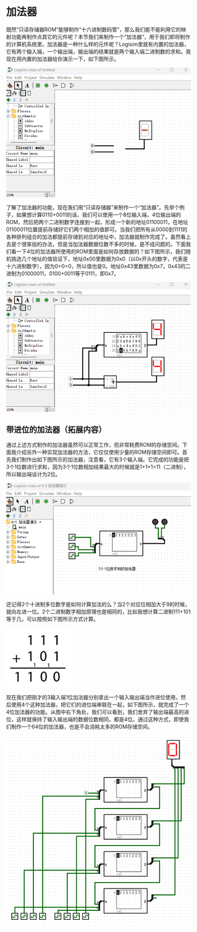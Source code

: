 # 加法器

既然“只读存储器ROM”能够制作“十六进制数码管”，那么我们能不能利用它的映射功能再制作点其它的元件呢？本节我们来制作一个“加法器”，用于我们即将制作的计算机系统里。加法器是一种什么样的元件呢？Logisim里就有内置的加法器，它有两个输入端，一个输出端，输出端的结果就是两个输入端二进制数的求和。我现在用内置的加法器给你演示一下，如下图所示。

![](pic/4-12.gif)

了解了加法器的功能，现在我们用“只读存储器”来制作一个“加法器”。先举个例子，如果想计算0110+0011的话，我们可以使用一个8位输入端，4位输出端的ROM，然后把两个二进制数字连接到一起，形成一个新的地址01100011，在地址01100011位置提前存储好它们两个相加的值即可。当我们把所有从0000到1111的各种排列组合的加法都提前存储到对应的地址中，加法器就制作完成了。虽然看上去是个很笨拙的办法，但是当加法器数据位数不多的时候，是不成问题的。下面我们看一下4位的加法器所使用的ROM里面是如何存放数据的？如下图所示，我们随机挑选几个地址的值验证下，地址0x00里数据为0x0（以0x开头的数字，代表是十六进制数字），因为0+0=0，所以值也是0。地址0x43里数据为0x7，0x43的二进制为01000011，0100+0011等于0111，即0x7。

![](pic/4-13.gif)

## 带进位的加法器（拓展内容）

通过上述方式制作的加法器虽然可以正常工作，但非常耗费ROM的存储空间。下面我介绍另外一种实现加法器的方法，它仅仅使用少量的ROM存储空间即可。首先我们制作出如下图所示的加法器，注意看，它有3个输入端。它完成的功能是把3个1位数进行求和，因为3个1位数相加结果最大的时候就是1+1+1=11（二进制），所以输出端设计为2位。

![](pic/4-15.gif)

还记得2个十进制多位数字是如何计算加法的么？当2个对应位相加大于9的时候，就向左进一位。2个二进制数字相加原理也是相同的，比如我想计算二进制111+101等于几，可以按照如下图所示方式计算。

![](pic/4-18.gif)

现在我们把刚才的3输入端1位加法器分别拿出一个输入输出端当作进位使用，然后使用4个这种加法器，把它们的进位端串联在一起，如下图所示，就完成了一个4位加法器的功能。从图中右下角处，我们可以看到，我们舍弃了输出端最高的进位，这样就保持了输入输出端的数据位数相同，都是4位。通过这种方式，即使我们制作一个64位的加法器，也是不会消耗太多的ROM存储空间。

![](pic/4-16.gif)